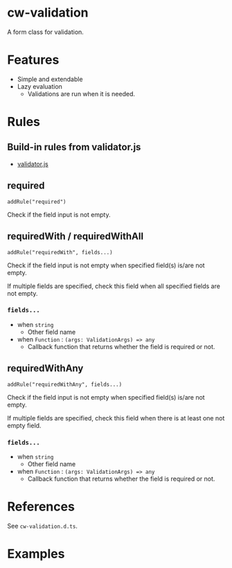 ﻿cw-validation
====

A form class for validation.

# Features

* Simple and extendable
* Lazy evaluation
	* Validations are run when it is needed.

# Rules

## Build-in rules from validator.js
+ [validator.js](https://github.com/chriso/validator.js)

## required

	addRule("required")

Check if the field input is not empty.

## requiredWith / requiredWithAll

	addRule("requiredWith", fields...)

Check if the field input is not empty when specified field(s) is/are not empty.

If multiple fields are specified, check this field when all specified fields are not empty.

### `fields...`
+ when `string`
    + Other field name
+ when `Function` : `(args: ValidationArgs) => any`
    + Callback function that returns whether the field is required or not.

## requiredWithAny

	addRule("requiredWithAny", fields...)

Check if the field input is not empty when specified field(s) is/are not empty.

If multiple fields are specified, check this field when there is at least one not empty field.

### `fields...`
+ when `string`
    + Other field name
+ when `Function` : `(args: ValidationArgs) => any`
    + Callback function that returns whether the field is required or not.

# References

See `cw-validation.d.ts`.

# Examples
